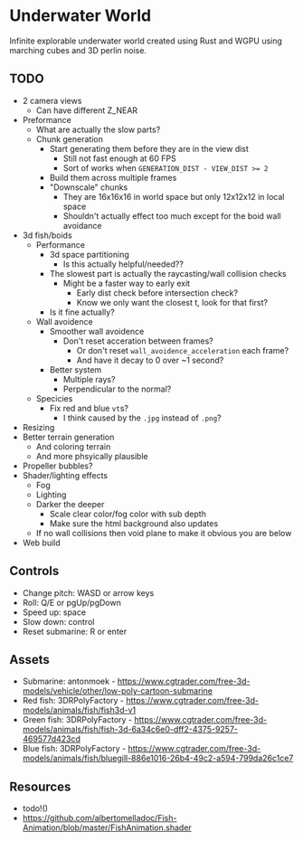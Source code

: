 # Underwater World

Infinite explorable underwater world created using Rust and WGPU using marching cubes and 3D perlin noise.

## TODO

- 2 camera views
    - Can have different Z_NEAR
- Preformance
    - What are actually the slow parts?
    - Chunk generation
        - Start generating them before they are in the view dist
            - Still not fast enough at 60 FPS
            - Sort of works when `GENERATION_DIST - VIEW_DIST >= 2`
        - Build them across multiple frames
        - "Downscale" chunks
            - They are 16x16x16 in world space but only 12x12x12 in local space
            - Shouldn't actually effect too much except for the boid wall avoidance
- 3d fish/boids
    - Performance
        - 3d space partitioning
            - Is this actually helpful/needed??
        - The slowest part is actually the raycasting/wall collision checks
            - Might be a faster way to early exit
                - Early dist check before intersection check?
                - Know we only want the closest t, look for that first?
        - Is it fine actually?
    - Wall avoidence
        - Smoother wall avoidence
            - Don't reset acceration between frames?
                - Or don't reset `wall_avoidence_acceleration` each frame?
                - And have it decay to 0 over ~1 second?
        - Better system
            - Multiple rays?
            - Perpendicular to the normal?
    - Specicies
        - Fix red and blue `vt`s?
            - I think caused by the `.jpg` instead of `.png`?
- Resizing
- Better terrain generation
    - And coloring terrain
    - And more phsyically plausible
- Propeller bubbles?
- Shader/lighting effects
    - Fog
    - Lighting
    - Darker the deeper
        - Scale clear color/fog color with sub depth
        - Make sure the html background also updates
    - If no wall collisions then void plane to make it obvious you are below
- Web build

## Controls

- Change pitch: WASD or arrow keys
- Roll: Q/E or pgUp/pgDown
- Speed up: space
- Slow down: control
- Reset submarine: R or enter

## Assets

- Submarine: antonmoek - https://www.cgtrader.com/free-3d-models/vehicle/other/low-poly-cartoon-submarine
- Red fish: 3DRPolyFactory - https://www.cgtrader.com/free-3d-models/animals/fish/fish3d-v1
- Green fish: 3DRPolyFactory - https://www.cgtrader.com/free-3d-models/animals/fish/fish-3d-6a34c6e0-dff2-4375-9257-469577d423cd
- Blue fish: 3DRPolyFactory - https://www.cgtrader.com/free-3d-models/animals/fish/bluegill-886e1016-26b4-49c2-a594-799da26c1ce7

## Resources

- todo!()
- https://github.com/albertomelladoc/Fish-Animation/blob/master/FishAnimation.shader
